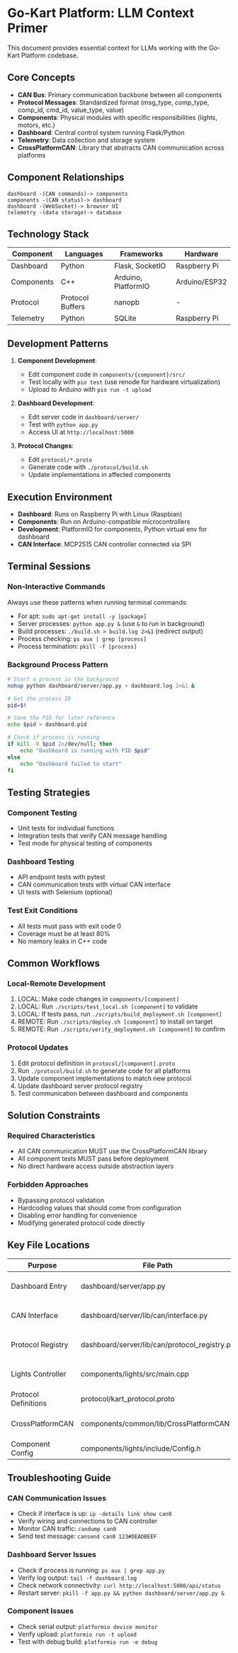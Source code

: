 # Go-Kart Platform: LLM Context Primer

This document provides essential context for LLMs working with the Go-Kart Platform codebase.

## Core Concepts

<!-- LLM_CODE_MARKER: core_concepts -->
- **CAN Bus**: Primary communication backbone between all components
- **Protocol Messages**: Standardized format (msg_type, comp_type, comp_id, cmd_id, value_type, value)
- **Components**: Physical modules with specific responsibilities (lights, motors, etc.)
- **Dashboard**: Central control system running Flask/Python
- **Telemetry**: Data collection and storage system
- **CrossPlatformCAN**: Library that abstracts CAN communication across platforms
<!-- LLM_CODE_MARKER_END -->

## Component Relationships

<!-- LLM_CODE_MARKER: component_relationships -->
```
dashboard -(CAN commands)-> components
components -(CAN status)-> dashboard
dashboard -(WebSocket)-> browser UI
telemetry -(data storage)-> database
```
<!-- LLM_CODE_MARKER_END -->

## Technology Stack

<!-- LLM_CODE_MARKER: technology_stack -->
| Component | Languages | Frameworks | Hardware |
|-----------|-----------|------------|----------|
| Dashboard | Python | Flask, SocketIO | Raspberry Pi |
| Components | C++ | Arduino, PlatformIO | Arduino/ESP32 |
| Protocol | Protocol Buffers | nanopb | - |
| Telemetry | Python | SQLite | Raspberry Pi |
<!-- LLM_CODE_MARKER_END -->

## Development Patterns

<!-- LLM_CODE_MARKER: development_patterns -->
1. **Component Development**:
   - Edit component code in `components/{component}/src/`
   - Test locally with `pio test` (use renode for hardware virtualization)
   - Upload to Arduino with `pio run -t upload`

2. **Dashboard Development**:
   - Edit server code in `dashboard/server/`
   - Test with `python app.py`
   - Access UI at `http://localhost:5000`

3. **Protocol Changes**:
   - Edit `protocol/*.proto`
   - Generate code with `./protocol/build.sh`
   - Update implementations in affected components
<!-- LLM_CODE_MARKER_END -->

## Execution Environment

<!-- LLM_CODE_MARKER: execution_environment -->
- **Dashboard**: Runs on Raspberry Pi with Linux (Raspbian)
- **Components**: Run on Arduino-compatible microcontrollers
- **Development**: PlatformIO for components, Python virtual env for dashboard
- **CAN Interface**: MCP2515 CAN controller connected via SPI
<!-- LLM_CODE_MARKER_END -->

## Terminal Sessions

<!-- LLM_CODE_MARKER: terminal_sessions -->
### Non-Interactive Commands
Always use these patterns when running terminal commands:

- For apt: `sudo apt-get install -y [package]`
- Server processes: `python app.py &` (use `&` to run in background)
- Build processes: `./build.sh > build.log 2>&1` (redirect output)
- Process checking: `ps aux | grep [process]`
- Process termination: `pkill -f [process]`

### Background Process Pattern
```bash
# Start a process in the background
nohup python dashboard/server/app.py > dashboard.log 2>&1 &

# Get the process ID
pid=$!

# Save the PID for later reference
echo $pid > dashboard.pid

# Check if process is running
if kill -0 $pid 2>/dev/null; then
    echo "Dashboard is running with PID $pid"
else
    echo "Dashboard failed to start"
fi
```
<!-- LLM_CODE_MARKER_END -->

## Testing Strategies

<!-- LLM_CODE_MARKER: testing_strategies -->
### Component Testing
- Unit tests for individual functions
- Integration tests that verify CAN message handling
- Test mode for physical testing of components

### Dashboard Testing
- API endpoint tests with pytest
- CAN communication tests with virtual CAN interface
- UI tests with Selenium (optional)

### Test Exit Conditions
- All tests must pass with exit code 0
- Coverage must be at least 80%
- No memory leaks in C++ code
<!-- LLM_CODE_MARKER_END -->

## Common Workflows

<!-- LLM_CODE_MARKER: common_workflows -->
### Local-Remote Development
1. LOCAL: Make code changes in `components/[component]`
2. LOCAL: Run `./scripts/test_local.sh [component]` to validate
3. LOCAL: If tests pass, run `./scripts/build_deployment.sh [component]`
4. REMOTE: Run `./scripts/deploy.sh [component]` to install on target
5. REMOTE: Run `./scripts/verify_deployment.sh [component]` to confirm

### Protocol Updates
1. Edit protocol definition in `protocol/[component].proto`
2. Run `./protocol/build.sh` to generate code for all platforms
3. Update component implementations to match new protocol
4. Update dashboard server protocol registry
5. Test communication between dashboard and components
<!-- LLM_CODE_MARKER_END -->

## Solution Constraints

<!-- LLM_CODE_MARKER: solution_constraints -->
### Required Characteristics
- All CAN communication MUST use the CrossPlatformCAN library
- All component tests MUST pass before deployment
- No direct hardware access outside abstraction layers

### Forbidden Approaches
- Bypassing protocol validation
- Hardcoding values that should come from configuration
- Disabling error handling for convenience
- Modifying generated protocol code directly
<!-- LLM_CODE_MARKER_END -->

## Key File Locations

<!-- LLM_CODE_MARKER: key_file_locations -->
| Purpose | File Path | Description |
|---------|-----------|-------------|
| Dashboard Entry | dashboard/server/app.py | Flask server main entry point |
| CAN Interface | dashboard/server/lib/can/interface.py | Dashboard CAN implementation |
| Protocol Registry | dashboard/server/lib/can/protocol_registry.py | Protocol message mapping |
| Lights Controller | components/lights/src/main.cpp | Lights component implementation |
| Protocol Definitions | protocol/kart_protocol.proto | Main protocol definitions |
| CrossPlatformCAN | components/common/lib/CrossPlatformCAN | CAN communication library |
| Component Config | components/lights/include/Config.h | Component configuration |
<!-- LLM_CODE_MARKER_END -->

## Troubleshooting Guide

<!-- LLM_CODE_MARKER: troubleshooting_guide -->
### CAN Communication Issues
- Check if interface is up: `ip -details link show can0`
- Verify wiring and connections to CAN controller
- Monitor CAN traffic: `candump can0`
- Send test message: `cansend can0 123#DEADBEEF`

### Dashboard Server Issues
- Check if process is running: `ps aux | grep app.py`
- Verify log output: `tail -f dashboard.log`
- Check network connectivity: `curl http://localhost:5000/api/status`
- Restart server: `pkill -f app.py && python dashboard/server/app.py &`

### Component Issues
- Check serial output: `platformio device monitor`
- Verify upload: `platformio run -t upload`
- Test with debug build: `platformio run -e debug`
<!-- LLM_CODE_MARKER_END --> 